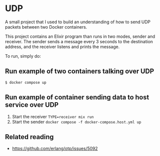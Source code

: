 # UDP

A small project that I used to build an understanding of how to send UDP packets between two Docker containers.

This project contains an Elixir program than runs in two modes, sender and receiver. The sender sends a message every 3 seconds to the destination address, and the receiver listens and prints the message.

To run, simply do:

## Run example of two containers talking over UDP

``` shell
$ docker compose up
```

## Run example of container sending data to host service over UDP

1. Start the receiver `TYPE=receiver mix run`
2. Start the sender `docker compose -f docker-compose.host.yml up` 

## Related reading

- https://github.com/erlang/otp/issues/5092
